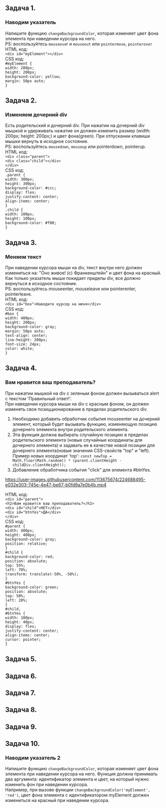 ## Задача 1.   
### Наводим указатель  
Напишите функцию `changeBackgroundColor`, которая изменяет цвет фона элемента при наведении курсора на него.   
PS: воспользуйтесь `mouseove`r и `mouseout` или `pointermove`, `pointerover`      
 HTML код:  
 `<div id="myElement"></div>`  
 CSS код:  
 `#myElement {`  
  `width: 200px;`  
  `height: 200px;`  
  `background-color: yellow;`  
 `margin: 50px auto;`  
`}`  

## Задача 2.   
### Изменяем дочерний div   
Есть родительский и дочерний div. При нажатии на дочерний div мышкой и удерживать нажатие он должен изменить размер (width: 200px; height: 200px;) и цвет фона(green). 
При отпускании клавиши мышки вернуть в исходное состояние.  
PS: воспользуйтесь `mousedown`, `mouseup` или  pointerdown, pointerup.  
HTML код:  
`<div class="parent">`  
  `<div class="child"></div>`  
`</div>`    
CSS код:  
  `.parent {`  
  `width: 300px;`  
  `height: 300px;`  
  `background-color: #ccc;`  
  `display: flex;`  
  `justify-content: center;`  
  `align-items: center;`  
`}`  
`.child {`  
  `width: 100px;`  
  `height: 100px;`  
  `background-color: #f00;`  
`}`  
  

## Задача 3.   
### Меняем текст  
При наведении курсора мыши на div, текст внутри него должен измениться на: "Оно живое! (c) Франкенштейн" и цвет фона на красный.  
Как только указатель мыши покидает приделы div, все должно вернуться в исходное состояние.  
PS: воспользуйтесь mouseenter, mouseleave или pointerenter, pointerleave. 	
HTML код:  
`<div id="box">Наведите курсор на меня</div>`   
CSS код:  
`#box {`  
  `width: 400px;`  
  `height: 200px;`  
  `background-color: gray;`  
  `margin: 50px auto;`  
  `text-align: center;`  
  `line-height: 200px;`  
  `font-size: 24px;`  
  `color: white;`  
`}`  


## Задача 4.   
### Вам нравится ваш преподаватель?  
При нажатии мышкой на div с зеленым фоном должен вызываться alert с текстом 'Правильный ответ!'.  
При наведении курсора мыши на div с красным фоном, он должен изменять свое позицционирование в пределах родительского div.  
1. Необходимо добавить обработчик события mouseenter на дочерний элемент, который будет вызывать функцию, изменяющую позицию дочернего элемента внутри родительского элемента.  
2. Эта функция должна выбирать случайную позицию в пределах родительского элемента (новые случайные координаты для дочернего элемента) и задавать ее в качестве новой позиции для дочернего элемента(новые значения CSS-свойств "top" и "left).  
Пример новых координат 'top':  `const newTop = Math.floor(Math.random() * (parent.clientHeight - childDiv.clientHeight));`
4. Добавление обработчика события "click" для элемента #btnYes.  

https://user-images.githubusercontent.com/113675674/224688495-e032e303-745e-4e47-be67-b0fd9a7e0b4b.mp4  

HTML код:  
 `<div id="parent">`  
    `<h2>Вам нравится ваш преподаватель?</h2>`  
    `<div id="child">НЕТ</div>`  
    `<div id="btnYes">ДА</div>`  
  `</div>`  
  CSS код:  
`#parent {`  
  `width: 400px;`  
  `height: 400px;`  
  `background-color: gray;`  
  `position: relative;`  
`}`  
`#child {`  
  `background-color: red;`  
  `position: absolute;`  
  `top: 55%;`  
  `left: 70%;`  
  `transform: translate(-50%, -50%);`  
`}`  
`#btnYes {`  
  `background-color: green;`  
  `position: absolute;`  
  `top: 50%;`  
  `left: 20%;`  
`}`  
`#child,`  
`#btnYes {`  
  `width: 100px;`  
  `height: 40px;`  
  `display: flex;`  
  `justify-content: center;`  
  `align-items: center;`  
  `cursor: pointer;`  
`}`  



## Задача 5.   
### 

## Задача 6.   
### 

## Задача 7.   
### 

## Задача 8.   
### 

## Задача 9.   
### 

## Задача 10.   
### Наводим указатель 2 
Напишите функцию `changeBackgroundColor`, которая изменяет цвет фона элемента при наведении курсора на него. Функция должна принимать два аргумента: идентификатор элемента и цвет, на который нужно изменить фон при наведении курсора.  
Например, при вызове функции `changeBackgroundColor('myElement', 'red')`, цвет фона элемента с идентификатором myElement должен измениться на красный при наведении курсора.  
